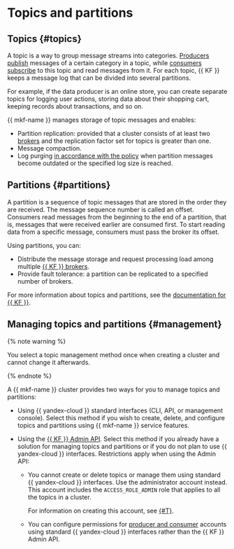 # Topics and partitions

## Topics {#topics}

A topic is a way to group message streams into categories. [Producers](producers-consumers.md) [publish](../operations/connect.md) messages of a certain category in a topic, while [consumers](producers-consumers.md) [subscribe](../operations/connect.md) to this topic and read messages from it. For each topic, {{ KF }} keeps a message log that can be divided into several partitions.

For example, if the data producer is an online store, you can create separate topics for logging user actions, storing data about their shopping cart, keeping records about transactions, and so on.

{{ mkf-name }} manages storage of topic messages and enables:

- Partition replication: provided that a cluster consists of at least two [brokers](brokers.md) and the replication factor set for topics is greater than one.
- Message compaction.
- Log purging [in accordance with the policy](../operations/cluster-topics.md#create-topic) when partition messages become outdated or the specified log size is reached.

## Partitions {#partitions}

A partition is a sequence of topic messages that are stored in the order they are received. The message sequence number is called an offset. Consumers read messages from the beginning to the end of a partition, that is, messages that were received earlier are consumed first. To start reading data from a specific message, consumers must pass the broker its offset.

Using partitions, you can:

- Distribute the message storage and request processing load among multiple [{{ KF }} brokers](brokers.md).
- Provide fault tolerance: a partition can be replicated to a specified number of brokers.

For more information about topics and partitions, see the [documentation for {{ KF }}](https://kafka.apache.org/documentation/#intro_topics).

## Managing topics and partitions {#management}

{% note warning %}

You select a topic management method once when creating a cluster and cannot change it afterwards.

{% endnote %}

A {{ mkf-name }} cluster provides two ways for you to manage topics and partitions:

* Using {{ yandex-cloud }} standard interfaces (CLI, API, or management console). Select this method if you wish to create, delete, and configure topics and partitions using {{ mkf-name }} service features.

* Using the [{{ KF }} Admin API](https://kafka.apache.org/documentation/#adminapi). Select this method if you already have a solution for managing topics and partitions or if you do not plan to use {{ yandex-cloud }} interfaces. Restrictions apply when using the Admin API:

    * You cannot create or delete topics or manage them using standard {{ yandex-cloud }} interfaces. Use the administrator account instead. This account includes the `ACCESS_ROLE_ADMIN` role that applies to all the topics in a cluster.

        For information on creating this account, see [{#T}](../operations/cluster-accounts.md).

    * You can configure permissions for [producer and consumer](./producers-consumers.md) accounts using standard {{ yandex-cloud }} interfaces rather than the {{ KF }} Admin API.

